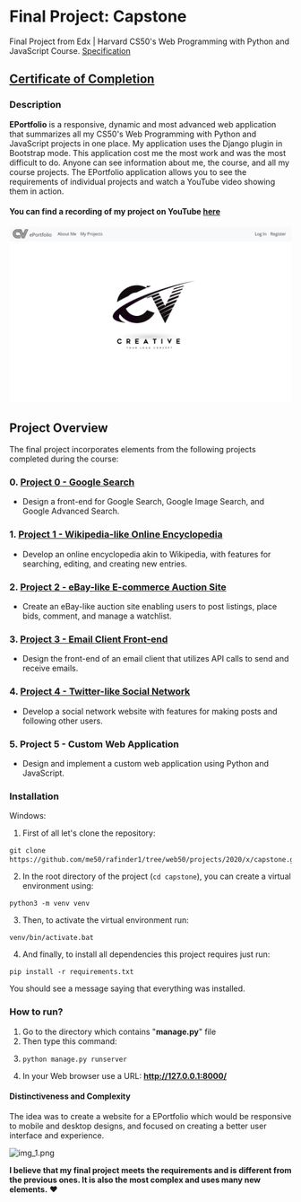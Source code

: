 # Final Project: Capstone

Final Project from Edx | Harvard CS50's Web Programming with Python and JavaScript Course. 
[Specification](https://cs50.harvard.edu/web/2020/projects/final/capstone/)

## [Certificate of Completion](https://courses.edx.org/certificates/0d9864716ffc45f48a4388e78a4e5d64)


### Description

__EPortfolio__ is a responsive, dynamic and most advanced web application that summarizes all my CS50's Web Programming 
with Python and JavaScript projects in one place. My application uses the Django plugin in Bootstrap mode. 
This application cost me the most work and was the most difficult to do. Anyone can see information about me, the course, 
and all my course projects. The EPortfolio application allows you to see the requirements of individual projects 
and watch a YouTube video showing them in action.


#### You can find a recording of my project on YouTube [here](https://youtu.be/YHsZMq5X5Dg)

![img.png](img/img.png)

## Project Overview

The final project incorporates elements from the following projects completed during the course:

### 0. [Project 0 - Google Search](https://github.com/rafinder1/search)
   - Design a front-end for Google Search, Google Image Search, and Google Advanced Search.

### 1. [Project 1 - Wikipedia-like Online Encyclopedia](https://github.com/rafinder1/wiki)
   - Develop an online encyclopedia akin to Wikipedia, with features for searching, editing, and creating new entries.

### 2. [Project 2 - eBay-like E-commerce Auction Site](https://github.com/rafinder1/commerce)
   - Create an eBay-like auction site enabling users to post listings, place bids, comment, and manage a watchlist.

### 3. [Project 3 - Email Client Front-end](https://github.com/rafinder1/mail)
   - Design the front-end of an email client that utilizes API calls to send and receive emails.

### 4. [Project 4 - Twitter-like Social Network](https://github.com/rafinder1/network)
   - Develop a social network website with features for making posts and following other users.

### 5. Project 5 - Custom Web Application
   - Design and implement a custom web application using Python and JavaScript.

### Installation
Windows:
1. First of all let's clone the repository:

```shell
git clone https://github.com/me50/rafinder1/tree/web50/projects/2020/x/capstone.git
```

2. In the root directory of the project (`cd capstone`), you can create a virtual environment using:

```shell
python3 -m venv venv
```

3. Then, to activate the virtual environment run:

```shell
venv/bin/activate.bat
```

4. And finally, to install all dependencies this project requires just run:

```shell
pip install -r requirements.txt
```

You should see a message saying that everything was installed.


### How to run? 
1. Go to the directory which contains "__manage.py__" file
2. Then type this command: 
3. ```shell
   python manage.py runserver
   ```
3. In your Web browser use a URL: __http://127.0.0.1:8000/__


#### Distinctiveness and Complexity
The idea was to create a website for a EPortfolio which would be responsive to mobile and desktop designs, 
and focused on creating a better user interface and experience.

![img_1.png](img/img_1.png)

__I believe that my final project meets the requirements and is different from the previous ones.
It is also the most complex and uses many new elements.__ ❤️
